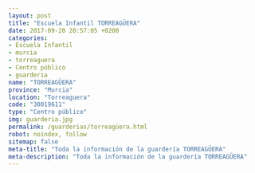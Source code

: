 ```yaml
---
layout: post
title: "Escuela Infantil TORREAGÜERA"
date: 2017-09-20 20:57:05 +0200
categories:
- Escuela Infantil
- murcia
- torreaguera
- Centro público
- guarderia
name: "TORREAGÜERA"
province: "Murcia"
location: "Torreaguera"
code: "30019611"
type: "Centro público"
img: guarderia.jpg
permalink: /guarderias/torreagüera.html
robot: noindex, follow
sitemap: false
meta-title: "Toda la información de la guardería TORREAGÜERA"
meta-description: "Toda la información de la guardería TORREAGÜERA"
---
```

